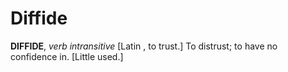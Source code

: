 # Diffide

**DIFFIDE**, _verb intransitive_ \[Latin , to trust.\] To distrust; to have no confidence in. \[Little used.\]